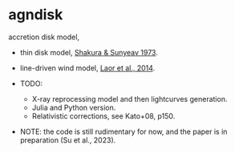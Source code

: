 # agndisk

accretion disk model,

- thin disk model, [Shakura & Sunyeav 1973](https://ui.adsabs.harvard.edu/abs/1973A%26A....24..337S/abstract).
- line-driven wind model, [Laor et al., 2014](https://ui.adsabs.harvard.edu/abs/2014MNRAS.438.3024L/abstract).

- TODO:
  - X-ray reprocessing model and then lightcurves generation.
  - Julia and Python version.
  - Relativistic corrections, see Kato+08, p150.
  
- NOTE: the code is still rudimentary for now, and the paper is in preparation (Su et al., 2023).
